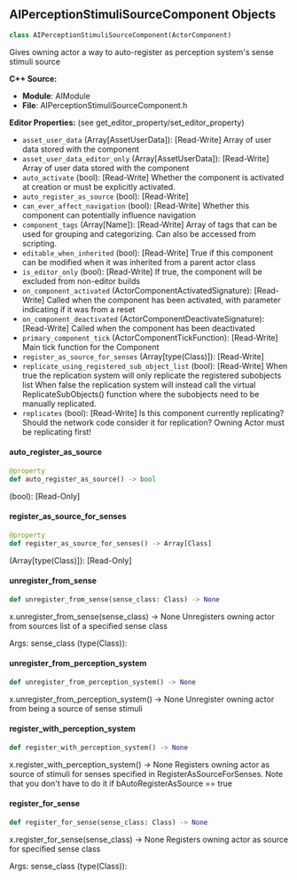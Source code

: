 ## AIPerceptionStimuliSourceComponent Objects

```python
class AIPerceptionStimuliSourceComponent(ActorComponent)
```

Gives owning actor a way to auto-register as perception system's sense stimuli source

**C++ Source:**

- **Module**: AIModule
- **File**: AIPerceptionStimuliSourceComponent.h

**Editor Properties:** (see get_editor_property/set_editor_property)

- ``asset_user_data`` (Array[AssetUserData]):  [Read-Write] Array of user data stored with the component
- ``asset_user_data_editor_only`` (Array[AssetUserData]):  [Read-Write] Array of user data stored with the component
- ``auto_activate`` (bool):  [Read-Write] Whether the component is activated at creation or must be explicitly activated.
- ``auto_register_as_source`` (bool):  [Read-Write]
- ``can_ever_affect_navigation`` (bool):  [Read-Write] Whether this component can potentially influence navigation
- ``component_tags`` (Array[Name]):  [Read-Write] Array of tags that can be used for grouping and categorizing. Can also be accessed from scripting.
- ``editable_when_inherited`` (bool):  [Read-Write] True if this component can be modified when it was inherited from a parent actor class
- ``is_editor_only`` (bool):  [Read-Write] If true, the component will be excluded from non-editor builds
- ``on_component_activated`` (ActorComponentActivatedSignature):  [Read-Write] Called when the component has been activated, with parameter indicating if it was from a reset
- ``on_component_deactivated`` (ActorComponentDeactivateSignature):  [Read-Write] Called when the component has been deactivated
- ``primary_component_tick`` (ActorComponentTickFunction):  [Read-Write] Main tick function for the Component
- ``register_as_source_for_senses`` (Array[type(Class)]):  [Read-Write]
- ``replicate_using_registered_sub_object_list`` (bool):  [Read-Write] When true the replication system will only replicate the registered subobjects list
  When false the replication system will instead call the virtual ReplicateSubObjects() function where the subobjects need to be manually replicated.
- ``replicates`` (bool):  [Read-Write] Is this component currently replicating? Should the network code consider it for replication? Owning Actor must be replicating first!

<a id="unreal.AIPerceptionStimuliSourceComponent.auto_register_as_source"></a>

#### auto_register_as_source

```python
@property
def auto_register_as_source() -> bool
```

(bool):  [Read-Only]

<a id="unreal.AIPerceptionStimuliSourceComponent.register_as_source_for_senses"></a>

#### register_as_source_for_senses

```python
@property
def register_as_source_for_senses() -> Array[Class]
```

(Array[type(Class)]):  [Read-Only]

<a id="unreal.AIPerceptionStimuliSourceComponent.unregister_from_sense"></a>

#### unregister_from_sense

```python
def unregister_from_sense(sense_class: Class) -> None
```

x.unregister_from_sense(sense_class) -> None
Unregisters owning actor from sources list of a specified sense class

Args:
    sense_class (type(Class)):

<a id="unreal.AIPerceptionStimuliSourceComponent.unregister_from_perception_system"></a>

#### unregister_from_perception_system

```python
def unregister_from_perception_system() -> None
```

x.unregister_from_perception_system() -> None
Unregister owning actor from being a source of sense stimuli

<a id="unreal.AIPerceptionStimuliSourceComponent.register_with_perception_system"></a>

#### register_with_perception_system

```python
def register_with_perception_system() -> None
```

x.register_with_perception_system() -> None
Registers owning actor as source of stimuli for senses specified in RegisterAsSourceForSenses.
    Note that you don't have to do it if bAutoRegisterAsSource == true

<a id="unreal.AIPerceptionStimuliSourceComponent.register_for_sense"></a>

#### register_for_sense

```python
def register_for_sense(sense_class: Class) -> None
```

x.register_for_sense(sense_class) -> None
Registers owning actor as source for specified sense class

Args:
    sense_class (type(Class)):

<a id="unreal.AIPerceptionSystem"></a>